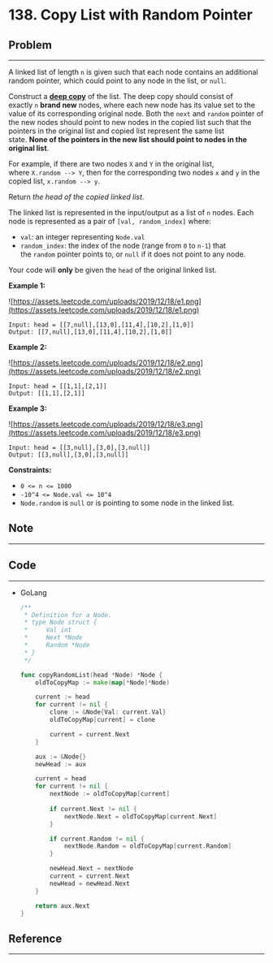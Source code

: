 # 138. Copy List with Random Pointer

## Problem

---

A linked list of length `n` is given such that each node contains an additional random pointer, which could point to any node in the list, or `null`.

Construct a **[deep copy](https://en.wikipedia.org/wiki/Object_copying#Deep_copy)** of the list. The deep copy should consist of exactly `n` **brand new** nodes, where each new node has its value set to the value of its corresponding original node. Both the `next` and `random` pointer of the new nodes should point to new nodes in the copied list such that the pointers in the original list and copied list represent the same list state. **None of the pointers in the new list should point to nodes in the original list**.

For example, if there are two nodes `X` and `Y` in the original list, where `X.random --> Y`, then for the corresponding two nodes `x` and `y` in the copied list, `x.random --> y`.

Return *the head of the copied linked list*.

The linked list is represented in the input/output as a list of `n` nodes. Each node is represented as a pair of `[val, random_index]` where:

- `val`: an integer representing `Node.val`
- `random_index`: the index of the node (range from `0` to `n-1`) that the `random` pointer points to, or `null` if it does not point to any node.

Your code will **only** be given the `head` of the original linked list.

**Example 1:**

![https://assets.leetcode.com/uploads/2019/12/18/e1.png](https://assets.leetcode.com/uploads/2019/12/18/e1.png)

```
Input: head = [[7,null],[13,0],[11,4],[10,2],[1,0]]
Output: [[7,null],[13,0],[11,4],[10,2],[1,0]]

```

**Example 2:**

![https://assets.leetcode.com/uploads/2019/12/18/e2.png](https://assets.leetcode.com/uploads/2019/12/18/e2.png)

```
Input: head = [[1,1],[2,1]]
Output: [[1,1],[2,1]]

```

**Example 3:**

![https://assets.leetcode.com/uploads/2019/12/18/e3.png](https://assets.leetcode.com/uploads/2019/12/18/e3.png)

```
Input: head = [[3,null],[3,0],[3,null]]
Output: [[3,null],[3,0],[3,null]]

```

**Constraints:**

- `0 <= n <= 1000`
- `-10^4 <= Node.val <= 10^4`
- `Node.random` is `null` or is pointing to some node in the linked list.

## Note

---

## Code

---

- GoLang
    
    ```go
    /**
     * Definition for a Node.
     * type Node struct {
     *     Val int
     *     Next *Node
     *     Random *Node
     * }
     */
    
    func copyRandomList(head *Node) *Node {
        oldToCopyMap := make(map[*Node]*Node)
    
        current := head
        for current != nil {
            clone := &Node{Val: current.Val}
            oldToCopyMap[current] = clone
    
            current = current.Next
        }
    
        aux := &Node{}
        newHead := aux
    
        current = head
        for current != nil {
            nextNode := oldToCopyMap[current]
            
            if current.Next != nil {
                nextNode.Next = oldToCopyMap[current.Next]
            }
    
            if current.Random != nil {
                nextNode.Random = oldToCopyMap[current.Random]
            }
    
            newHead.Next = nextNode
            current = current.Next
            newHead = newHead.Next
        }
    
        return aux.Next
    }
    ```
    

## Reference

---
